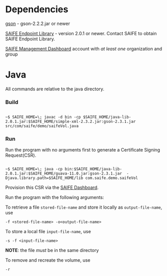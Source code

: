 # Dependencies
[gson](https://github.com/google/gson) - gson-2.2.2.jar or newer

[SAIFE Endpoint Library](http://saifeinc.com/developers/libraries/) - version 2.0.1 or newer.  Contact SAIFE to obtain SAIFE Endpoint Library.

[SAIFE Management Dashboard](https://dashboard.saifeinc.com/) account with <i/>at least one</i> organization and group

# Java
All commands are relative to the java directory.

### Build
<code>
~$ SAIFE_HOME=\<path to java lib\>; javac -d bin -cp $SAIFE_HOME/java-lib-2.0.1.jar:$SAIFE_HOME/simple-xml-2.3.2.jar:gson-2.3.1.jar src/com/saife/demo/saifeVol.java
</code>

### Run
Run the program with no arguments first to generate a Certificate Signing
Request(CSR).

<code>
~$ SAIFE_HOME=\<path to java lib\>; java -cp bin:$SAIFE_HOME/java-lib-2.0.1.jar:$SAIFE_HOME/guava-11.0.jar:gson-2.3.1.jar  -Djava.library.path=$SAIFE_HOME/lib com.saife.demo.saifeVol
</code>

Provision this CSR via the [SAIFE Dashboard](https://dashboard.saifeinc.com).

Run the program with the following arguments:

To retrieve a file `stored-file-name` and store it locally as 
  `output-file-name`, use

    -f <stored-file-name> -o<output-file-name>

To store a local file `input-file-name`, use

    -s -f <input-file-name>
**NOTE**: the file *must* be in the same directory

To remove and recreate the volume, use

    -r
